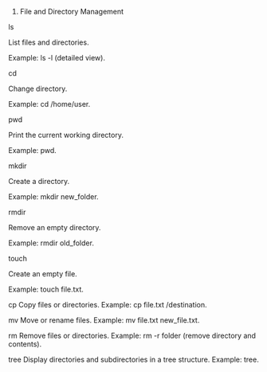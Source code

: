 1. File and Directory Management

ls

List files and directories.

Example: ls -l (detailed view).


cd

Change directory.

Example: cd /home/user.

pwd

Print the current working directory.

Example: pwd.


mkdir

Create a directory.

Example: mkdir new_folder.


rmdir

Remove an empty directory.

Example: rmdir old_folder.


touch

Create an empty file.

Example: touch file.txt.


cp
Copy files or directories.
Example: cp file.txt /destination.

mv
Move or rename files.
Example: mv file.txt new_file.txt.

rm
Remove files or directories.
Example: rm -r folder (remove directory and contents).

tree
Display directories and subdirectories in a tree structure.
Example: tree.

